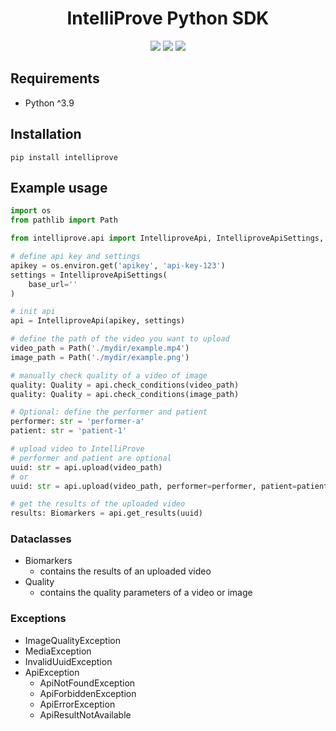 <h1 align="center"> IntelliProve Python SDK</h1>

<div align="center">
    <img src="https://img.shields.io/pypi/dm/intelliprove" />
    <img src="https://img.shields.io/pypi/pyversions/intelliprove" />
    <img src="https://img.shields.io/badge/version-0.1.2-blue" />
</div>

## Requirements

- Python ^3.9

## Installation
```pip install intelliprove```

## Example usage

```python
import os
from pathlib import Path

from intelliprove.api import IntelliproveApi, IntelliproveApiSettings, Biomarkers, Quality

# define api key and settings
apikey = os.environ.get('apikey', 'api-key-123')
settings = IntelliproveApiSettings(
    base_url=''
)

# init api
api = IntelliproveApi(apikey, settings)

# define the path of the video you want to upload
video_path = Path('./mydir/example.mp4')
image_path = Path('./mydir/example.png')

# manually check quality of a video of image
quality: Quality = api.check_conditions(video_path)
quality: Quality = api.check_conditions(image_path)

# Optional: define the performer and patient
performer: str = 'performer-a'
patient: str = 'patient-1'

# upload video to IntelliProve
# performer and patient are optional
uuid: str = api.upload(video_path)
# or
uuid: str = api.upload(video_path, performer=performer, patient=patient)

# get the results of the uploaded video
results: Biomarkers = api.get_results(uuid)
```

### Dataclasses
- Biomarkers
  - contains the results of an uploaded video
- Quality
  - contains the quality parameters of a video or image

### Exceptions
- ImageQualityException
- MediaException
- InvalidUuidException
- ApiException
  - ApiNotFoundException
  - ApiForbiddenException
  - ApiErrorException
  - ApiResultNotAvailable